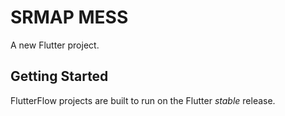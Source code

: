 # SRMAP MESS

A new Flutter project.

## Getting Started

FlutterFlow projects are built to run on the Flutter _stable_ release.
